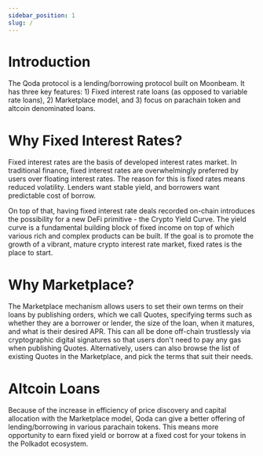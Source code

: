 ```yaml
---
sidebar_position: 1
slug: /
---
```



# Introduction

The Qoda protocol is a lending/borrowing protocol built on Moonbeam. It has three key features: 1) Fixed interest rate loans (as opposed to variable rate loans), 2) Marketplace model, and 3) focus on parachain token and altcoin denominated loans.

# Why Fixed Interest Rates?

Fixed interest rates are the basis of developed interest rates market. In traditional finance, fixed interest rates are overwhelmingly preferred by users over floating interest rates. The reason for this is fixed rates means reduced volatility. Lenders want stable yield, and borrowers want predictable cost of borrow.

On top of that, having fixed interest rate deals recorded on-chain introduces the possibility for a new DeFi primitive - the Crypto Yield Curve. The yield curve is a fundamental building block of fixed income on top of which various rich and complex products can be built. If the goal is to promote the growth of a vibrant, mature crypto interest rate market, fixed rates is the place to start.

# Why Marketplace?

The Marketplace mechanism allows users to set their own terms on their loans by publishing orders, which we call Quotes, specifying terms such as whether they are a borrower or lender, the size of the loan, when it matures, and what is their desired APR. This can all be done off-chain trustlessly via cryptographic digital signatures so that users don't need to pay any gas when publishing Quotes. Alternatively, users can also browse the list of existing Quotes in the Marketplace, and pick the terms that suit their needs.

# Altcoin Loans

Because of the increase in efficiency of price discovery and capital allocation with the Marketplace model, Qoda can give a better offering of lending/borrowing in various parachain tokens. This means more opportunity to earn fixed yield or borrow at a fixed cost for your tokens in the Polkadot ecosystem.

